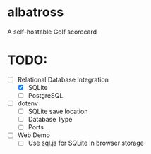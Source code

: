 # albatross
A self-hostable Golf scorecard

# TODO:
- [ ] Relational Database Integration
    - [x] SQLite
    - [ ] PostgreSQL
- [ ] dotenv
    - [ ] SQLite save location
    - [ ] Database Type
    - [ ] Ports
- [ ] Web Demo
    - [ ] Use [sql.js](https://github.com/sql-js/sql.js) for SQLite in browser storage